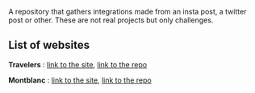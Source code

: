 A repository that gathers integrations made from an insta post, a twitter post or other. These are not real projects but only challenges.

## List of websites
**Travelers** :
<a href="https://voidsplit.github.io/Integration-challenges/apps/travelers/index.html">link to the site</a>, <a href="https://github.com/VoidSplit/Integration-challenges/tree/main/apps/travelers">link to the repo</a>

**Montblanc** :
<a href="https://voidsplit.github.io/Integration-challenges/apps/montblanc/index.html">link to the site</a>, <a href="https://github.com/VoidSplit/Integration-challenges/tree/main/apps/montblanc">link to the repo</a>